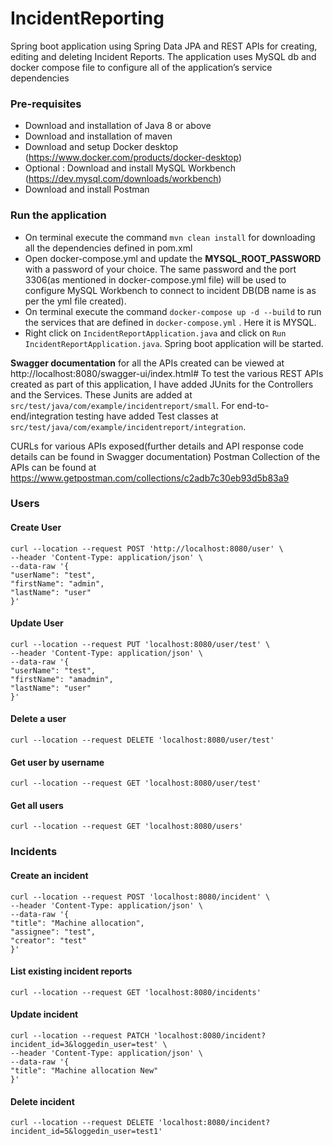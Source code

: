 # IncidentReporting
Spring boot application using Spring Data JPA and REST APIs for creating, editing and deleting Incident Reports. The application uses MySQL db and docker compose file to configure all of the application’s service dependencies 

### Pre-requisites 
* Download and installation of Java 8 or above
* Download and installation of maven
* Download and setup Docker desktop (https://www.docker.com/products/docker-desktop)
* Optional : Download and install MySQL Workbench (https://dev.mysql.com/downloads/workbench) 
* Download and install Postman

### Run the application
* On terminal execute the command `mvn clean install` for downloading all the dependencies defined in pom.xml
* Open docker-compose.yml and update the <b>MYSQL_ROOT_PASSWORD</b> with a password of your choice. The same password and the port 3306(as mentioned in docker-compose.yml file) will be used to configure MySQL Workbench to connect to incident DB(DB name is as per the yml file created).
* On terminal execute the command `` docker-compose up -d --build `` to run the services that are defined in `docker-compose.yml` . Here it is MYSQL.
* Right click on `IncidentReportApplication.java` and click on `Run IncidentReportApplication.java`. Spring boot application will be started.

<b>Swagger documentation</b> for all the APIs created can be viewed at http://localhost:8080/swagger-ui/index.html#
To test the various REST APIs created as part of this application, I have added JUnits for the Controllers and the Services. These Junits are added at `src/test/java/com/example/incidentreport/small`. For end-to-end/integration testing have added Test classes at `src/test/java/com/example/incidentreport/integration`.

CURLs for various APIs exposed(further details and API response code details can be found in Swagger documentation)
Postman Collection of the APIs can be found at https://www.getpostman.com/collections/c2adb7c30eb93d5b83a9


### Users

#### Create User

    curl --location --request POST 'http://localhost:8080/user' \
    --header 'Content-Type: application/json' \
    --data-raw '{
    "userName": "test",
    "firstName": "admin",
    "lastName": "user"
    }'

#### Update User

    curl --location --request PUT 'localhost:8080/user/test' \
    --header 'Content-Type: application/json' \
    --data-raw '{
    "userName": "test",
    "firstName": "amadmin",
    "lastName": "user"
    }'

#### Delete a user

    curl --location --request DELETE 'localhost:8080/user/test'

#### Get user by username

    curl --location --request GET 'localhost:8080/user/test'

#### Get all users

    curl --location --request GET 'localhost:8080/users'

### Incidents

#### Create an incident

    curl --location --request POST 'localhost:8080/incident' \
    --header 'Content-Type: application/json' \
    --data-raw '{
    "title": "Machine allocation",
    "assignee": "test",
    "creator": "test"
    }'

#### List existing incident reports

    curl --location --request GET 'localhost:8080/incidents'

#### Update incident

    curl --location --request PATCH 'localhost:8080/incident?incident_id=3&loggedin_user=test' \
    --header 'Content-Type: application/json' \
    --data-raw '{
    "title": "Machine allocation New"
    }'

#### Delete incident

    curl --location --request DELETE 'localhost:8080/incident?incident_id=5&loggedin_user=test1'



